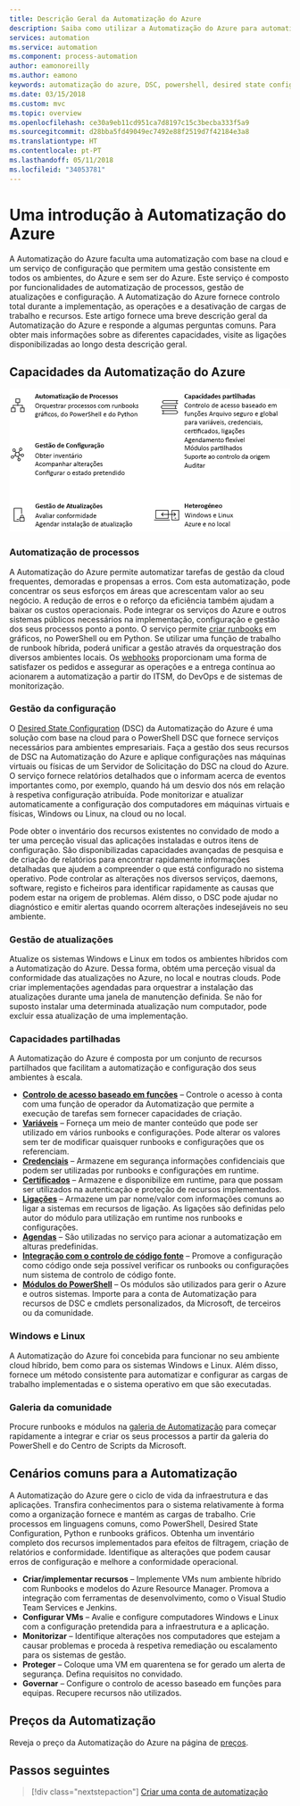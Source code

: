 ```yaml
---
title: Descrição Geral da Automatização do Azure
description: Saiba como utilizar a Automatização do Azure para automatizar o ciclo de vida da infraestrutura e das aplicações.
services: automation
ms.service: automation
ms.component: process-automation
author: eamonoreilly
ms.author: eamono
keywords: automatização do azure, DSC, powershell, desired state configuration, gestão de atualizações, controlo de alterações, inventário, runbooks, python, gráfico
ms.date: 03/15/2018
ms.custom: mvc
ms.topic: overview
ms.openlocfilehash: ce30a9eb11cd951ca7d8197c15c3becba333f5a9
ms.sourcegitcommit: d28bba5fd49049ec7492e88f2519d7f42184e3a8
ms.translationtype: HT
ms.contentlocale: pt-PT
ms.lasthandoff: 05/11/2018
ms.locfileid: "34053781"
---
```

# <a name="an-introduction-to-azure-automation"></a>Uma introdução à Automatização do Azure

A Automatização do Azure faculta uma automatização com base na cloud e um serviço de configuração que permitem uma gestão consistente em todos os ambientes, do Azure e sem ser do Azure. Este serviço é composto por funcionalidades de automatização de processos, gestão de atualizações e configuração. A Automatização do Azure fornece controlo total durante a implementação, as operações e a desativação de cargas de trabalho e recursos.
Este artigo fornece uma breve descrição geral da Automatização do Azure e responde a algumas perguntas comuns. Para obter mais informações sobre as diferentes capacidades, visite as ligações disponibilizadas ao longo desta descrição geral.

## <a name="azure-automation-capabilities"></a>Capacidades da Automatização do Azure

![Capacidades da descrição geral da Automatização](media/automation-overview/automation-overview.png)

### <a name="process-automation"></a>Automatização de processos

A Automatização do Azure permite automatizar tarefas de gestão da cloud frequentes, demoradas e propensas a erros. Com esta automatização, pode concentrar os seus esforços em áreas que acrescentam valor ao seu negócio. A redução de erros e o reforço da eficiência também ajudam a baixar os custos operacionais. Pode integrar os serviços do Azure e outros sistemas públicos necessários na implementação, configuração e gestão dos seus processos ponto a ponto. O serviço permite [criar runbooks](automation-runbook-types.md) em gráficos, no PowerShell ou em Python. Se utilizar uma função de trabalho de runbook híbrida, poderá unificar a gestão através da orquestração dos diversos ambientes locais. Os [webhooks](automation-webhooks.md) proporcionam uma forma de satisfazer os pedidos e assegurar as operações e a entrega contínua ao acionarem a automatização a partir do ITSM, do DevOps e de sistemas de monitorização.

### <a name="configuration-management"></a>Gestão da configuração

O [Desired State Configuration](automation-dsc-overview.md) (DSC) da Automatização do Azure é uma solução com base na cloud para o PowerShell DSC que fornece serviços necessários para ambientes empresariais. Faça a gestão dos seus recursos de DSC na Automatização do Azure e aplique configurações nas máquinas virtuais ou físicas de um Servidor de Solicitação do DSC na cloud do Azure. O serviço fornece relatórios detalhados que o informam acerca de eventos importantes como, por exemplo, quando há um desvio dos nós em relação à respetiva configuração atribuída. Pode monitorizar e atualizar automaticamente a configuração dos computadores em máquinas virtuais e físicas, Windows ou Linux, na cloud ou no local.

Pode obter o inventário dos recursos existentes no convidado de modo a ter uma perceção visual das aplicações instaladas e outros itens de configuração. São disponibilizadas capacidades avançadas de pesquisa e de criação de relatórios para encontrar rapidamente informações detalhadas que ajudem a compreender o que está configurado no sistema operativo. Pode controlar as alterações nos diversos serviços, daemons, software, registo e ficheiros para identificar rapidamente as causas que podem estar na origem de problemas. Além disso, o DSC pode ajudar no diagnóstico e emitir alertas quando ocorrem alterações indesejáveis no seu ambiente.

### <a name="update-management"></a>Gestão de atualizações

Atualize os sistemas Windows e Linux em todos os ambientes híbridos com a Automatização do Azure. Dessa forma, obtém uma perceção visual da conformidade das atualizações no Azure, no local e noutras clouds. Pode criar implementações agendadas para orquestrar a instalação das atualizações durante uma janela de manutenção definida. Se não for suposto instalar uma determinada atualização num computador, pode excluir essa atualização de uma implementação.

### <a name="shared-capabilities"></a>Capacidades partilhadas

A Automatização do Azure é composta por um conjunto de recursos partilhados que facilitam a automatização e configuração dos seus ambientes à escala.

* **[Controlo de acesso baseado em funções](automation-role-based-access-control.md)**  – Controle o acesso à conta com uma função de operador da Automatização que permite a execução de tarefas sem fornecer capacidades de criação.
* **[Variáveis](automation-variables.md)**  – Forneça um meio de manter conteúdo que pode ser utilizado em vários runbooks e configurações. Pode alterar os valores sem ter de modificar quaisquer runbooks e configurações que os referenciam.
* **[Credenciais](automation-credentials.md)**  – Armazene em segurança informações confidenciais que podem ser utilizadas por runbooks e configurações em runtime.
* **[Certificados](automation-certificates.md)**  – Armazene e disponibilize em runtime, para que possam ser utilizados na autenticação e proteção de recursos implementados.
* **[Ligações](automation-connections.md)**  – Armazene um par nome/valor com informações comuns ao ligar a sistemas em recursos de ligação. As ligações são definidas pelo autor do módulo para utilização em runtime nos runbooks e configurações.
* **[Agendas](automation-schedules.md)**  – São utilizadas no serviço para acionar a automatização em alturas predefinidas.
* **[Integração com o controlo de código fonte](automation-source-control-integration.md)**  – Promove a configuração como código onde seja possível verificar os runbooks ou configurações num sistema de controlo de código fonte.
* **[Módulos do PowerShell](automation-integration-modules.md)**  – Os módulos são utilizados para gerir o Azure e outros sistemas. Importe para a conta de Automatização para recursos de DSC e cmdlets personalizados, da Microsoft, de terceiros ou da comunidade.

### <a name="windows-and-linux"></a>Windows e Linux

A Automatização do Azure foi concebida para funcionar no seu ambiente cloud híbrido, bem como para os sistemas Windows e Linux. Além disso, fornece um método consistente para automatizar e configurar as cargas de trabalho implementadas e o sistema operativo em que são executadas.

### <a name="community-gallery"></a>Galeria da comunidade

Procure runbooks e módulos na [galeria de Automatização](automation-runbook-gallery.md) para começar rapidamente a integrar e criar os seus processos a partir da galeria do PowerShell e do Centro de Scripts da Microsoft.

## <a name="common-scenarios-for-automation"></a>Cenários comuns para a Automatização

A Automatização do Azure gere o ciclo de vida da infraestrutura e das aplicações. Transfira conhecimentos para o sistema relativamente à forma como a organização fornece e mantém as cargas de trabalho. Crie processos em linguagens comuns, como PowerShell, Desired State Configuration, Python e runbooks gráficos. Obtenha um inventário completo dos recursos implementados para efeitos de filtragem, criação de relatórios e conformidade. Identifique as alterações que podem causar erros de configuração e melhore a conformidade operacional.

* **Criar/implementar recursos** – Implemente VMs num ambiente híbrido com Runbooks e modelos do Azure Resource Manager. Promova a integração com ferramentas de desenvolvimento, como o Visual Studio Team Services e Jenkins.
* **Configurar VMs** – Avalie e configure computadores Windows e Linux com a configuração pretendida para a infraestrutura e a aplicação.
* **Monitorizar** – Identifique alterações nos computadores que estejam a causar problemas e proceda à respetiva remediação ou escalamento para os sistemas de gestão.
* **Proteger** – Coloque uma VM em quarentena se for gerado um alerta de segurança. Defina requisitos no convidado.
* **Governar** – Configure o controlo de acesso baseado em funções para equipas. Recupere recursos não utilizados.

## <a name="pricing-for-automation"></a>Preços da Automatização

Reveja o preço da Automatização do Azure na página de [preços](https://azure.microsoft.com/pricing/details/automation/).

## <a name="next-steps"></a>Passos seguintes

> [!div class="nextstepaction"]
> [Criar uma conta de automatização](automation-quickstart-create-account.md)
